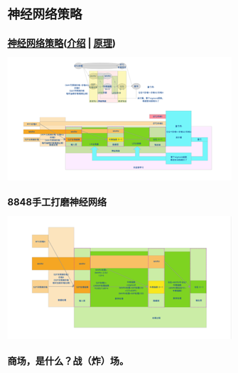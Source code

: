 # 神经网络策略

## [**神经网络策略**](https://share.weiyun.com/h4eXwmSW)\([介绍](https://www.bilibili.com/read/cv9809348) \| [原理](https://www.bilibili.com/read/cv7001287)\) 

![&#x795E;&#x7ECF;&#x7F51;&#x7EDC;&#x5EFA;&#x6A21;](../.gitbook/assets/shen-jing-wang-luo-.png)

## 8848手工打磨神经网络

![8848&#x624B;&#x5DE5;&#x6253;&#x78E8;&#x9AD8;&#x7EAF;&#x5EA6;&#x949B;&#x5408;&#x91D1;&#x795E;&#x7ECF;&#x7F51;&#x7EDC;](../.gitbook/assets/ping-mu-kuai-zhao-20210214-shang-wu-9.48.42.png)

## 商场，是什么？战（炸）场。

